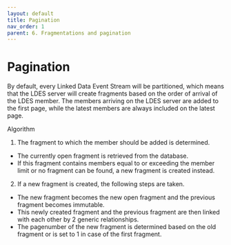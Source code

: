 ```yaml
---
layout: default
title: Pagination
nav_order: 1
parent: 6. Fragmentations and pagination
---
```


# Pagination

By default, every Linked Data Event Stream will be partitioned, which means that the LDES server will create fragments based on the order of arrival of the LDES member. The members arriving on the LDES server are added to the first page, while the latest members are always included on the latest page.

Algorithm

1. The fragment to which the member should be added is determined.
- The currently open fragment is retrieved from the database.
- If this fragment contains members equal to or exceeding the member limit or no fragment can be found, a new fragment is created instead.
2. If a new fragment is created, the following steps are taken.
- The new fragment becomes the new open fragment and the previous fragment becomes immutable.
- This newly created fragment and the previous fragment are then linked with each other by 2 generic relationships.
- The pagenumber of the new fragment is determined based on the old fragment or is set to 1 in case of the first fragment.


